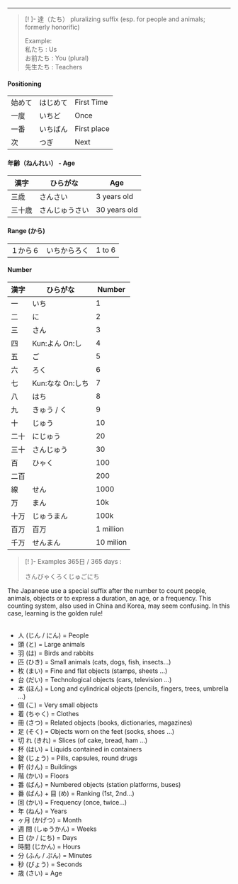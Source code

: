
---

>[! ]- 達（たち）
>pluralizing suffix (esp. for people and animals; formerly honorific)​
>
>Example:\
>私たち : Us\
>お前たち : You (plural)\
>先生たち : Teachers

#### Positioning
|  |  |  |
| --- | --- | --- |
| 始めて | はじめて | First Time |
| 一度 | いちど | Once | 
| 一番 | いちばん | First place | 
| 次 | つぎ | Next | 

#### 年齢（ねんれい） - Age

| 漢字 | ひらがな | Age |
| --- | --- | --- |
| 三歳 | さんさい | 3 years old |
| 三十歳 | さんじゅうさい | 30 years old |

#### Range (から)
|  |  |  |
| ---- | ---- | ---- |
| １から６ | いちからろく | 1 to 6 |

#### Number
| 漢字 | ひらがな | Number | 
| --- | --- | --- |
| 一　| いち | 1 
| 二　| に | 2
| 三　| さん | 3
| 四　| Kun:よん On:し  | 4 
| 五　| ご | 5
| 六　| ろく | 6
| 七　| Kun:なな On:しち | 7
| 八　| はち | 8
| 九　| きゅう / く| 9
| 十　| じゅう | 10
| 二十| にじゅう | 20
| 三十| さんじゅう | 30 |
| 百 | ひゃく | 100 |
| 二百| | 200 |
| 線 |せん | 1000 |
| 万 |まん| 10k |
| 十万 |じゅうまん | 100k |
| 百万|百万 | 1 million |
| 千万|せんまん | 10 milion | 

> [! ]- Examples
> 365日 /  365 days : 
> 
> さんびゃくろくじゅごにち



The Japanese use a special suffix after the number to count people, animals, objects or to express a duration, an age, or a frequency. This counting system, also used in China and Korea, may seem confusing. In this case, learning is the golden rule!   
 

- 人 (じん / にん) = People
- 頭 (と) = Large animals
- 羽 (は) = Birds and rabbits
- 匹 (ひき) = Small animals (cats, dogs, fish, insects…)
- 枚 (まい) = Fine and flat objects (stamps, sheets ...)
- 台 (だい) = Technological objects (cars, television ...)
- 本 (ほん) = Long and cylindrical objects (pencils, fingers, trees, umbrella ...)
- 個 (こ) = Very small objects
- 着 (ちゃく) = Clothes
- 冊 (さつ) = Related objects (books, dictionaries, magazines)
- 足 (そく) = Objects worn on the feet (socks, shoes ...)
- 切 れ (きれ) = Slices (of cake, bread, ham ...)
- 杯 (はい) = Liquids contained in containers
- 錠 (じょう) = Pills, capsules, round drugs
- 軒 (けん) = Buildings
- 階 (かい) = Floors
- 番 (ばん) = Numbered objects (station platforms, buses)
- 番 (ばん) + 目 (め) = Ranking (1st, 2nd…)
- 回 (かい) = Frequency (once, twice…)
- 年 (ねん) = Years
- ヶ月 (かげつ) = Month
- 週 間 (しゅうかん) = Weeks
- 日 (か / にち) = Days
- 時間 (じかん) = Hours
- 分 (ふん / ぷん) = Minutes
- 秒 (びょう) = Seconds
- 歳 (さい) = Age